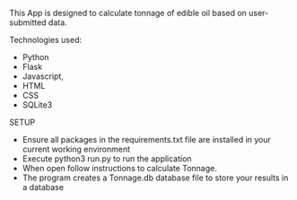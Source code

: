 This App is designed to calculate tonnage of edible oil based on user-submitted data.

Technologies used: 
* Python 
* Flask
* Javascript, 
* HTML
* CSS
* SQLite3

SETUP
* Ensure all packages in the requirements.txt file are installed in your current working environment
* Execute python3 run.py to run the application
* When open follow instructions to calculate Tonnage.
* The program creates a Tonnage.db database file  to store your results in a database


